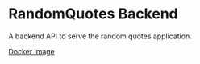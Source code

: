 # RandomQuotes Backend

A backend API to serve the random quotes application.

[Docker image](https://hub.docker.com/r/octopussamples/randomquotesbackendgo)